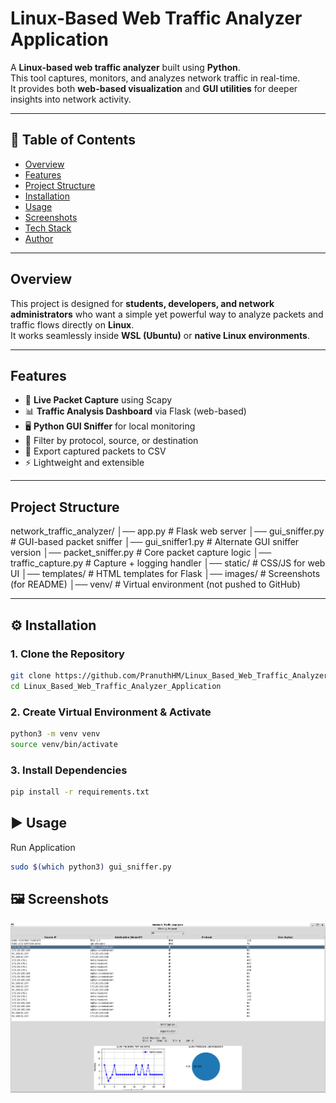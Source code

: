 # Linux-Based Web Traffic Analyzer Application  

A **Linux-based web traffic analyzer** built using **Python**.  
This tool captures, monitors, and analyzes network traffic in real-time.  
It provides both **web-based visualization** and **GUI utilities** for deeper insights into network activity.  

---

## 📌 Table of Contents
- [Overview](#overview)  
- [Features](#features)  
- [Project Structure](#project-structure)  
- [Installation](#installation)  
- [Usage](#usage)  
- [Screenshots](#screenshots)  
- [Tech Stack](#tech-stack)  
- [Author](#author)  

---

## Overview  
This project is designed for **students, developers, and network administrators** who want a simple yet powerful way to analyze packets and traffic flows directly on **Linux**.  
It works seamlessly inside **WSL (Ubuntu)** or **native Linux environments**.  

---

## Features  
- 📡 **Live Packet Capture** using Scapy  
- 📊 **Traffic Analysis Dashboard** via Flask (web-based)  
- 🖥️ **Python GUI Sniffer** for local monitoring  
- 🔎 Filter by protocol, source, or destination  
- 📂 Export captured packets to CSV  
- ⚡ Lightweight and extensible  

---

## Project Structure

network_traffic_analyzer/
│── app.py # Flask web server
│── gui_sniffer.py # GUI-based packet sniffer
│── gui_sniffer1.py # Alternate GUI sniffer version
│── packet_sniffer.py # Core packet capture logic
│── traffic_capture.py # Capture + logging handler
│── static/ # CSS/JS for web UI
│── templates/ # HTML templates for Flask
│── images/ # Screenshots (for README)
│── venv/ # Virtual environment (not pushed to GitHub)



---

## ⚙️ Installation  

### 1. Clone the Repository  
```bash
git clone https://github.com/PranuthHM/Linux_Based_Web_Traffic_Analyzer_Application.git
cd Linux_Based_Web_Traffic_Analyzer_Application
```

### 2. Create Virtual Environment & Activate
```bash
python3 -m venv venv
source venv/bin/activate
```

### 3. Install Dependencies
```bash
pip install -r requirements.txt
```
## ▶️ Usage
Run Application
``` bash
sudo $(which python3) gui_sniffer.py
```
## 🖼️ Screenshots
![Application](https://github.com/PranuthHM/Linux_Based_Web_Traffic_Analyzer_Application/blob/main/images/Application.png?raw=true)









